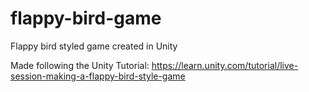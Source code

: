 # flappy-bird-game
Flappy bird styled game created in Unity

Made following the Unity Tutorial:
https://learn.unity.com/tutorial/live-session-making-a-flappy-bird-style-game
